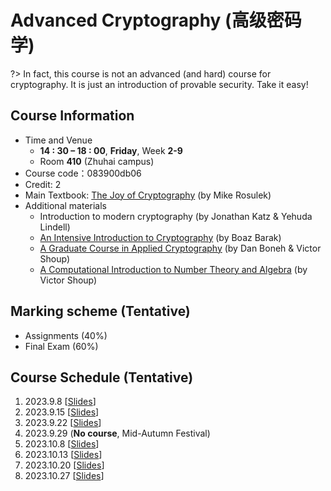 # Advanced Cryptography (高级密码学)

?> In fact, this course is not an advanced (and hard) course for cryptography. It is just an introduction of provable security. Take it easy!

## Course Information
- Time and Venue
  - **14 : 30 – 18 : 00**, **Friday**, Week **2-9**
  - Room **410** (Zhuhai campus)
- Course code：083900db06
- Credit: 2
- Main Textbook: [The Joy of Cryptography](https://joyofcryptography.com/) (by Mike Rosulek) 
- Additional materials
  - Introduction to modern cryptography (by Jonathan Katz & Yehuda Lindell)
  - [An Intensive Introduction to Cryptography](https://intensecrypto.org/public/) (by Boaz Barak)
  - [A Graduate Course in Applied Cryptography](https://toc.cryptobook.us/) (by Dan Boneh & Victor Shoup)
  - [A Computational Introduction to Number Theory and Algebra](https://www.shoup.net/ntb/) (by Victor Shoup)

## Marking scheme (Tentative)
- Assignments (40%)
- Final Exam (60%)

## Course Schedule (Tentative)

1. 2023.9.8 [[Slides](https://liuyi.pro/teaching/crypto_fall23/Lecture01.pdf)]
2. 2023.9.15 [[Slides](https://liuyi.pro/teaching/crypto_fall23/Lecture02.pdf)]
3. 2023.9.22 [[Slides](https://liuyi.pro/teaching/crypto_fall23/Lecture03.pdf)]
4. 2023.9.29 (**No course**, Mid-Autumn Festival)
5. 2023.10.8 [[Slides](https://liuyi.pro/teaching/crypto_fall23/Lecture04.pdf)]
6. 2023.10.13 [[Slides](https://liuyi.pro/teaching/crypto_fall23/Lecture05.pdf)]
7. 2023.10.20 [[Slides](https://liuyi.pro/teaching/crypto_fall23/Lecture06.pdf)]
8. 2023.10.27 [[Slides](https://liuyi.pro/teaching/crypto_fall23/Lecture07.pdf)]
